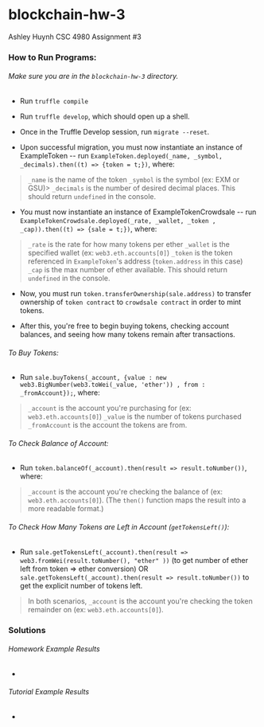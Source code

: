 # blockchain-hw-3
Ashley Huynh
CSC 4980 Assignment #3

### How to Run Programs:
###### Make sure you are in the `blockchain-hw-3` directory.

* Run `truffle compile`

* Run `truffle develop`, which should open up a shell.

* Once in the Truffle Develop session, run `migrate --reset`.

* Upon successful migration, you must now instantiate an instance of ExampleToken -- run `ExampleToken.deployed(_name, _symbol, _decimals).then((t) => {token = t;})`, where:
> `_name` is the name of the token
> `_symbol` is the symbol (ex: EXM or GSU)>
> `_decimals` is the number of desired decimal places. 
This should return `undefined` in the console.

* You must now instantiate an instance of ExampleTokenCrowdsale -- run `ExampleTokenCrowdsale.deployed(_rate, _wallet, _token , _cap)).then((t) => {sale = t;})`, where:
> `_rate` is the rate for how many tokens per ether 
> `_wallet` is the specified wallet (ex: `web3.eth.accounts[0]`)
> `_token` is the token referenced in `ExampleToken`'s address (`token.address` in this case)
> `_cap` is the max number of ether available. This should return `undefined` in the console.

* Now, you must run `token.transferOwnership(sale.address)` to transfer ownership of `token contract` to `crowdsale contract` in order to mint tokens.

* After this, you're free to begin buying tokens, checking account balances, and seeing how many tokens remain after transactions.

###### To Buy Tokens:
* Run `sale.buyTokens(_account, {value : new web3.BigNumber(web3.toWei(_value, 'ether')) , from : _fromAccount});`, where:
> `_account` is the account you're purchasing for (ex: `web3.eth.accounts[0]`)
> `_value` is the number of tokens purchased
> `_fromAccount` is the account the tokens are from.

###### To Check Balance of Account:
* Run `token.balanceOf(_account).then(result => result.toNumber())`, where:
> `_account` is the account you're checking the balance of (ex: `web3.eth.accounts[0]`). 
(The `then()` function maps the result into a more readable format.)

###### To Check How Many Tokens are Left in Account (`getTokensLeft()`):
* Run `sale.getTokensLeft(_account).then(result => web3.fromWei(result.toNumber(), "ether" ))` (to get number of ether left from token => ether conversion) OR  `sale.getTokensLeft(_account).then(result => result.toNumber())` to get the explicit number of tokens left. 
> In both scenarios, `_account` is the account you're checking the token remainder on (ex: `web3.eth.accounts[0]`).


### Solutions
###### Homework Example Results
* 
###### Tutorial Example Results
* 



